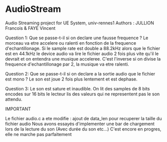 # AudioStream
Audio Streaming project for UE System, univ-rennes1
Authors : JULLION Francois & FAYE Vincent

Question 1: Que se passe-t-il si on declare une fausse frequence ?
Le morceau va etre accelere ou ralenti en fonction de la frequence
d'echantillonage. Si le sample rate est double a 88.2kHz alors que le fichier
est en 44.1kHz le device audio va lire le fichier audio 2 fois plus vite qu'il
le devrait et on entendra une musique acceleree. C'est l'inverse si on divise
la frequence d'echantillonage par 2, la musique va etre ralenti.

Question 2: Que se passe-t-il si on declare a la sortie audio que le fichier
est mono ?
Le son est joue 2 fois plus lentement et est dephase.

Question 3: Le son est sature et inaudible. On lit des samples de 8 bits
encodes sur 16 bits le lecteur lis des valeurs qui ne representent pas le son
attendu.


IMPORTANT

Le fichier audio.c a ete modifie : ajout de data_len pour recuperer la taille
du fichier audio
Nous avons essayés d'implementer une bar de chargement lors de la lecture du son (Avec durée du son etc...)
C'est encore en progres, elle ne marche pas parfaitement
